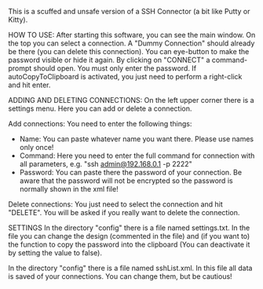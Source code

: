 This is a scuffed and unsafe version of a SSH Connector (a bit like Putty or Kitty).

HOW TO USE:
After starting this software, you can see the main window. On the top you can select a connection. A "Dummy Connection" should already be there (you can delete this connection).
You can eye-button to make the password visible or hide it again.
By clicking on "CONNECT" a command-prompt should open. You must only enter the password. If autoCopyToClipboard is activated, you just need to perform a right-click and hit enter.

ADDING AND DELETING CONNECTIONS:
On the left upper corner there is a settings menu. Here you can add or delete a connection.

Add connections:
You need to enter the following things:
- Name: You can paste whatever name you want there. Please use names only once!
- Command: Here you need to enter the full command for connection with all parameters, e.g. "ssh admin@192.168.0.1 -p 2222"
- Password: You can paste there the password of your connection. Be aware that the password will not be encrypted so the password is normally shown in the xml file!

Delete connections:
You just need to select the connection and hit "DELETE". You will be asked if you really want to delete the connection.


SETTINGS
In the directory "config" there is a file named settings.txt.
In the file you can change the design (commented in the file) and (if you want to) the function to copy the password into the clipboard (You can deactivate it by setting the value to false).

In the directory "config" there is a file named sshList.xml.
In this file all data is saved of your connections. You can change them, but be cautious!
